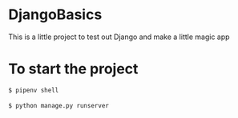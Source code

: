 # DjangoBasics

This is a little project to test out Django and make a little magic app

# To start the project

`$ pipenv shell`
<br><br>
`$ python manage.py runserver`
